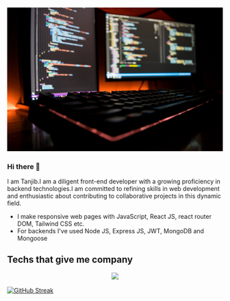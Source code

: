 ![Github banner](./assests/github-banner.jpg)

### Hi there 👋

I am Tanjib.I am a diligent front-end developer with a growing proficiency in backend technologies.I am committed to refining skills in web development and enthusiastic about contributing to collaborative projects in this dynamic field.

- I make responsive web pages with JavaScript, React JS, react router DOM, Tailwind CSS etc.
- For backends I've used Node JS, Express JS, JWT, MongoDB and Mongoose

## Techs that give me company
<p align="center">
    <img src="https://skillicons.dev/icons?i=tailwind,js,react,mongodb,nodejs,firebase" />
</p>

[![GitHub Streak](https://github-readme-streak-stats.herokuapp.com?user=riasat01&theme=nightowl)](https://git.io/streak-stats)

<!--
**riasat01/riasat01** is a ✨ _special_ ✨ repository because its `README.md` (this file) appears on your GitHub profile.

Here are some ideas to get you started:

- 🔭 I’m currently working on ...
- 🌱 I’m currently learning ...
- 👯 I’m looking to collaborate on ...
- 🤔 I’m looking for help with ...
- 💬 Ask me about ...
- 📫 How to reach me: ...
- 😄 Pronouns: ...
- ⚡ Fun fact: ...
-->
